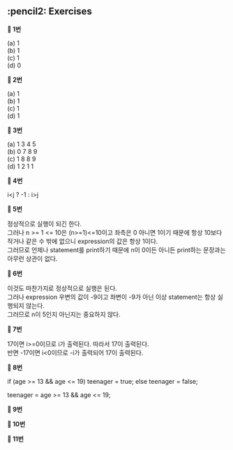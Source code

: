 <h2>:pencil2: Exercises</h2>

**:pushpin: 1번**

(a) 1<br>
(b) 1<br>
(c) 1<br>
(d) 0<br>

**:pushpin: 2번**

(a) 1<br>
(b) 1<br>
(c) 1<br>
(d) 1<br>

**:pushpin: 3번**

(a) 1 3 4 5<br>
(b) 0 7 8 9<br>
(c) 1 8 8 9<br>
(d) 1 2 1 1<br>

**:pushpin: 4번**

i<j ? -1 : i>j

**:pushpin: 5번**

정상적으로 실행이 되긴 한다.<br>
그러나 n >= 1 <= 10은 (n>=1)<=10이고 좌측은 0 아니면 1이기 때문에 항상 10보다 작거나 같은 수 밖에 없으니 expression의 값은 항상 1이다.<br>
그러므로 언제나 statement를 print하기 때문에 n이 0이든 아니든 print하는 문장과는 아무런 상관이 없다.<br>

**:pushpin: 6번**

이것도 마찬가지로 정상적으로 실행은 된다.<br>
그러나 expression 우변의 값이 -9이고 좌변이 -9가 아닌 이상 statement는 항상 실행되지 않는다.<br>
그러므로 n이 5인지 아닌지는 중요하지 않다.<br>

**:pushpin: 7번**

17이면 i>=0이므로 i가 출력된다. 따라서 17이 출력된다.<br>
반면 -17이면 i<0이므로 -i가 출력되어 17이 출력된다.<br>

**:pushpin: 8번**

if (age >= 13 && age <= 19) teenager = true; else teenager = false;

teenager = age >= 13 && age <= 19;

**:pushpin: 9번**

**:pushpin: 10번**

**:pushpin: 11번**

